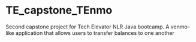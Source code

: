 # TE_capstone_TEnmo
Second capstone project for Tech Elevator NLR Java bootcamp. A venmo-like application that allows users to transfer balances to one another
